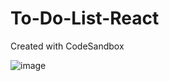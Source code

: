 # To-Do-List-React
Created with CodeSandbox


![image](https://github.com/VelkovIv/To-Do-List-React/assets/114020789/1c27b647-d741-440a-ac19-a4e1f3629cbd)
